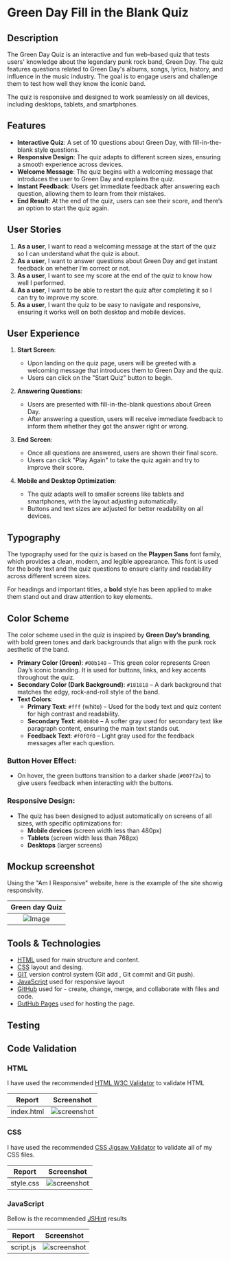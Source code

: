 # Green Day Fill in the Blank Quiz

## Description

The Green Day Quiz is an interactive and fun web-based quiz that tests users' knowledge about the legendary punk rock band, 
Green Day. The quiz features questions related to Green Day's albums, songs, lyrics, history, and influence in the music industry. 
The goal is to engage users and challenge them to test how well they know the iconic band. 

The quiz is responsive and designed to work seamlessly on all devices, including desktops, tablets, and smartphones.

## Features

- **Interactive Quiz**: A set of 10 questions about Green Day, with fill-in-the-blank style questions.
- **Responsive Design**: The quiz adapts to different screen sizes, ensuring a smooth experience across devices.
- **Welcome Message**: The quiz begins with a welcoming message that introduces the user to Green Day and explains the quiz.
- **Instant Feedback**: Users get immediate feedback after answering each question, allowing them to learn from their mistakes.
- **End Result**: At the end of the quiz, users can see their score, and there’s an option to start the quiz again.

## User Stories

1. **As a user**, I want to read a welcoming message at the start of the quiz so I can understand what the quiz is about.
2. **As a user**, I want to answer questions about Green Day and get instant feedback on whether I’m correct or not.
3. **As a user**, I want to see my score at the end of the quiz to know how well I performed.
4. **As a user**, I want to be able to restart the quiz after completing it so I can try to improve my score.
5. **As a user**, I want the quiz to be easy to navigate and responsive, ensuring it works well on both desktop and mobile devices.

## User Experience

1. **Start Screen**:
   - Upon landing on the quiz page, users will be greeted with a welcoming message that introduces them to Green Day and the quiz.
   - Users can click on the "Start Quiz" button to begin.

2. **Answering Questions**:
   - Users are presented with fill-in-the-blank questions about Green Day.
   - After answering a question, users will receive immediate feedback to inform them whether they got the answer right or wrong.

3. **End Screen**:
   - Once all questions are answered, users are shown their final score.
   - Users can click "Play Again" to take the quiz again and try to improve their score.

4. **Mobile and Desktop Optimization**:
   - The quiz adapts well to smaller screens like tablets and smartphones, with the layout adjusting automatically.
   - Buttons and text sizes are adjusted for better readability on all devices.

## Typography

The typography used for the quiz is based on the **Playpen Sans** font family, which provides a clean, modern, 
and legible appearance. This font is used for the body text and the quiz questions to ensure clarity and readability across different screen sizes. 

For headings and important titles, a **bold** style has been applied to make them stand out and draw attention to key elements.

## Color Scheme

The color scheme used in the quiz is inspired by **Green Day’s branding**, with bold green tones and dark backgrounds that align with the punk rock aesthetic of the band.

- **Primary Color (Green)**: `#00b140` – This green color represents Green Day’s iconic branding. It is used for buttons, links, and key accents throughout the quiz.
- **Secondary Color (Dark Background)**: `#181818` – A dark background that matches the edgy, rock-and-roll style of the band.
- **Text Colors**:
  - **Primary Text**: `#fff` (white) – Used for the body text and quiz content for high contrast and readability.
  - **Secondary Text**: `#b0b0b0` – A softer gray used for secondary text like paragraph content, ensuring the main text stands out.
  - **Feedback Text**: `#f0f0f0` – Light gray used for the feedback messages after each question.

### Button Hover Effect:
- On hover, the green buttons transition to a darker shade (`#007f2a`) to give users feedback when interacting with the buttons.

### Responsive Design:
- The quiz has been designed to adjust automatically on screens of all sizes, with specific optimizations for:
  - **Mobile devices** (screen width less than 480px)
  - **Tablets** (screen width less than 768px)
  - **Desktops** (larger screens)

## Mockup screenshot

Using the "Am I Responsive" website, here is the example of the site showig responsivity.

| Green day Quiz |
| :---: | 
| ![Image](https://github.com/user-attachments/assets/d8cb513f-35f1-48c5-86f4-be0568347fb9) | 

## Tools & Technologies
- [HTML](https://en.wikipedia.org/wiki/HTML) used for main structure and content.
- [CSS](https://en.wikipedia.org/wiki/CSS) layout and desing.
- [GIT](https://git-scm.com) version control system (Git add , Git commit and Git push).
- [JavaScript](https://simple.wikipedia.org/wiki/JavaScript) used for responsive layout
- [GitHub](https://github.com) used for - create, change, merge, and collaborate with files and code.
- [GutHub Pages](https://pages.github.com) used for hosting the page.

## Testing

## Code Validation

### HTML

I have used the recommended [HTML W3C Validator](https://validator.w3.org/) to validate HTML

| Report | Screenshot |
| :---: | :---: |
| index.html | ![screenshot]() |

### CSS

I have used the recommended [CSS Jigsaw Validator](https://jigsaw.w3.org/css-validator/) to validate all of my CSS files.

| Report | Screenshot |
| :---: | :---: |
| style.css | ![screenshot]() |

### JavaScript

Bellow is the recommended [JSHint](https://jshint.com/) results

| Report | Screenshot |
| :---: | :---: |
| script.js | ![screenshot]() |
